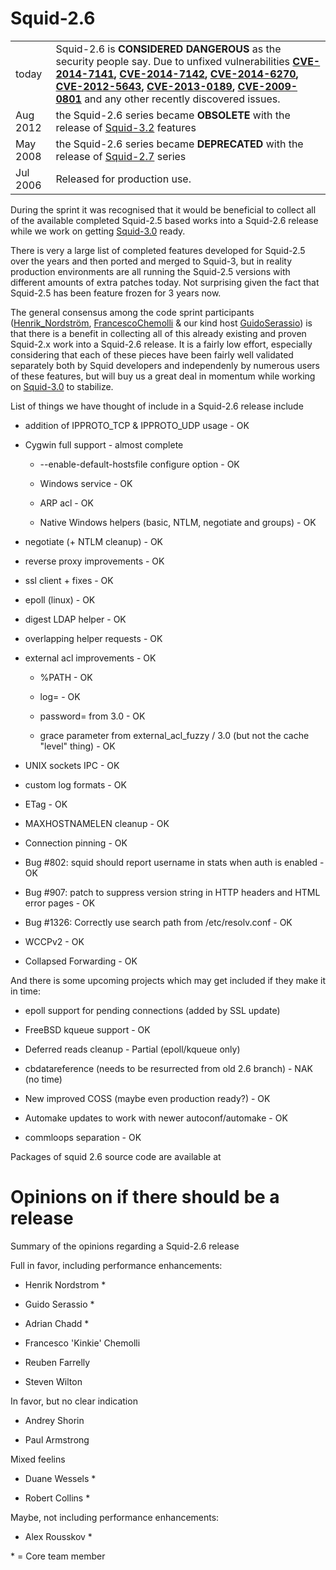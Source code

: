 # Squid-2.6

|          |                                                                                                                                                                                                                                                                                                                                                                                                                                                                                                                                                                                                     |
| -------- | --------------------------------------------------------------------------------------------------------------------------------------------------------------------------------------------------------------------------------------------------------------------------------------------------------------------------------------------------------------------------------------------------------------------------------------------------------------------------------------------------------------------------------------------------------------------------------------------------- |
| today    | Squid-2.6 is **CONSIDERED DANGEROUS** as the security people say. Due to unfixed vulnerabilities **[CVE-2014-7141](http://www.squid-cache.org/Advisories/SQUID-2014_4.txt), [CVE-2014-7142](http://www.squid-cache.org/Advisories/SQUID-2014_4.txt), [CVE-2014-6270](http://www.squid-cache.org/Advisories/SQUID-2014_3.txt), [CVE-2012-5643](http://www.squid-cache.org/Advisories/SQUID-2012_1.txt), [CVE-2013-0189](http://www.squid-cache.org/Advisories/SQUID-2012_1.txt), [CVE-2009-0801](http://www.squid-cache.org/Advisories/SQUID-2011_1.txt)** and any other recently discovered issues. |
| Aug 2012 | the Squid-2.6 series became **OBSOLETE** with the release of [Squid-3.2](/Releases/Squid-3.2) features                                                                                                                                                                                                                                                                                                                                                                                                                                                    |
| May 2008 | the Squid-2.6 series became **DEPRECATED** with the release of [Squid-2.7](/Releases/Squid-2.7) series                                                                                                                                                                                                                                                                                                                                                                                                                                                    |
| Jul 2006 | Released for production use.                                                                                                                                                                                                                                                                                                                                                                                                                                                                                                                                                                        |

During the sprint it was recognised that it would be beneficial to
collect all of the available completed Squid-2.5 based works into a
Squid-2.6 release while we work on getting
[Squid-3.0](/Releases/Squid-3.0)
ready.

There is very a large list of completed features developed for Squid-2.5
over the years and then ported and merged to Squid-3, but in reality
production environments are all running the Squid-2.5 versions with
different amounts of extra patches today. Not surprising given the fact
that Squid-2.5 has been feature frozen for 3 years now.

The general consensus among the code sprint participants
([Henrik_Nordström](/Henrik_Nordstr%C3%B6m),
[FrancescoChemolli](/FrancescoChemolli)
& our kind host
[GuidoSerassio](/GuidoSerassio))
is that there is a benefit in collecting all of this already existing
and proven Squid-2.x work into a Squid-2.6 release. It is a fairly low
effort, especially considering that each of these pieces have been
fairly well validated separately both by Squid developers and
independenly by numerous users of these features, but will buy us a
great deal in momentum while working on
[Squid-3.0](/Releases/Squid-3.0)
to stabilize.

List of things we have thought of include in a Squid-2.6 release include

  - addition of IPPROTO_TCP & IPPROTO_UDP usage - OK

  - Cygwin full support - almost complete
    
      - \--enable-default-hostsfile configure option - OK
    
      - Windows service - OK
    
      - ARP acl - OK
    
      - Native Windows helpers (basic, NTLM, negotiate and groups) - OK

  - negotiate (+ NTLM cleanup) - OK

  - reverse proxy improvements - OK

  - ssl client + fixes - OK

  - epoll (linux) - OK

  - digest LDAP helper - OK

  - overlapping helper requests - OK

  - external acl improvements - OK
    
      - %PATH - OK
    
      - log= - OK
    
      - password= from 3.0 - OK
    
      - grace parameter from external_acl_fuzzy / 3.0 (but not the
        cache "level" thing) - OK

  - UNIX sockets IPC - OK

  - custom log formats - OK

  - ETag - OK

  - MAXHOSTNAMELEN cleanup - OK

  - Connection pinning - OK

  - Bug \#802: squid should report username in stats when auth is
    enabled - OK

  - Bug \#907: patch to suppress version string in HTTP headers and HTML
    error pages - OK

  - Bug \#1326: Correctly use search path from /etc/resolv.conf - OK

  - WCCPv2 - OK

  - Collapsed Forwarding - OK

And there is some upcoming projects which may get included if they make
it in time:

  - epoll support for pending connections (added by SSL update)

  - FreeBSD kqueue support - OK

  - Deferred reads cleanup - Partial (epoll/kqueue only)

  - cbdatareference (needs to be resurrected from old 2.6 branch) - NAK
    (no time)

  - New improved COSS (maybe even production ready?) - OK

  - Automake updates to work with newer autoconf/automake - OK

  - commloops separation - OK

Packages of squid 2.6 source code are available at
[](http://www.squid-cache.org/Versions/v2/2.6/)

# Opinions on if there should be a release

Summary of the opinions regarding a Squid-2.6 release

Full in favor, including performance enhancements:

  - Henrik Nordstrom \*

  - Guido Serassio \*

  - Adrian Chadd \*

  - Francesco 'Kinkie' Chemolli

  - Reuben Farrelly

  - Steven Wilton

In favor, but no clear indication

  - Andrey Shorin

  - Paul Armstrong

Mixed feelins

  - Duane Wessels \*

  - Robert Collins \*

Maybe, not including performance enhancements:

  - Alex Rousskov \*

\* = Core team member
